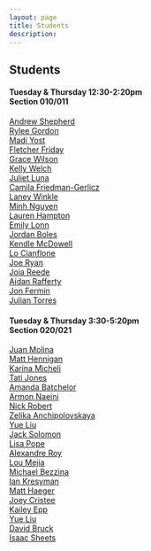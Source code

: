 ```yaml
---
layout: page
title: Students
description:
---
```


## Students

#### Tuesday & Thursday 12:30-2:20pm <br>Section 010/011

[Andrew Shepherd](https://andrewshepherdsite.wordpress.com/)<br>
[Rylee Gordon](https://adventuresinatlas.wordpress.com/)<br>
[Madi Yost](https://delightfuldevices.wordpress.com/category/object/)<br>
[Fletcher Friday](https://fletcherfriday.wordpress.com)<br>
[Grace Wilson](https://agracewilson.wordpress.com/)<br>
[Kelly Welch](https://thatambitiouswoman.wordpress.com/)<br>
[Juliet Luna](julietscreations.wordpress.com)<br>
[Camila Friedman-Gerlicz](https://camilafgblog.wordpress.com/)<br>
[Laney Winkle](https://holyhotpotatoes.wordpress.com/)<br>
[Minh Nguyen](https://atls3519s18ming.wordpress.com/)<br>
[Lauren Hampton](https://laurenhamptonblog.wordpress.com/)<br>
[Emily Lonn](https://emilylonn339105444.wordpress.com/)<br>
[Jordan Boles](https://jordansprojectsblog.wordpress.com/)<br>
[Kendle McDowell](https://kendle22.wordpress.com/)<br>
[Lo Cianflone](https://lolotakeout.wordpress.com/)<br>
[Joe Ryan](https://samuraiversace.wordpress.com/tag/object/)<br>
[Joia Reede](https://joiareeder.wordpress.com/)<br>
[Aidan Rafferty](https://aidandesign632289456.wordpress.com/category/object/)<br>
[Jon Fermin](https://jonfermin.wordpress.com/category/object/)<br>
[Julian Torres](https://tamatlasprojects.wordpress.com/)


#### Tuesday & Thursday 3:30-5:20pm <br>Section 020/021

[Juan Molina](https://jamolinaescaatls3519dotcom.wordpress.com/)<br>
[Matt Hennigan](https://mhsp18object.wordpress.com/)<br>
[Karina Micheli](]https://karinamicheliobject.wordpress.com)<br>
[Tati Jones](https://tatianajones.wordpress.com/)<br>
[Amanda Batchelor](https://www.pinkthunderdesign.com/blog/)<br>
[Armon Naeini](https://arna0935.wixsite.com/mysite/object)<br>
[Nick Robert](https://robertatlas3100.wordpress.com/category/object/)<br>
[Zelika Anchipolovskaya](https://zelikaobject2018.wordpress.com/)<br>
[Yue Liu](https://yuesweb.wordpress.com/object/)<br>
[Jack Solomon](https://jacksonsolomon.wixsite.com/blog)<br>
[Lisa Pope](https://atlasobject.wordpress.com/)<br>
[Alexandre Roy](https://yumitokoo.wixsite.com/mysite-2)<br>
[Lou Mejia](https://lumeobject.wordpress.com)   <br>
[Michael Bezzina](https://bezzinacublog.wordpress.com/blog/)<br>
[Ian Kresyman](https://objectiankresyman.wordpress.com/)<br>
[Matt Haeger](https://matthaeger.wordpress.com/)<br>
[Joey Cristee](https://cristeeobjectspring2018.wordpress.com/)<br>
[Kailey Epp](https://eppobject.wordpress.com)<br>
[Yue Liu](https://yuesweb.wordpress.com/object/)<br>
[David Bruck](http://davidbruck.info/object.php)<br>
[Isaac Sheets](https://objectisaac.wordpress.com/)
